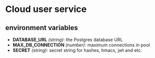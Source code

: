# Cloud user service

## environment variables

- **DATABASE_URL** _(string)_: the Postgres database URL
- **MAX_DB_CONNECTION** _(number)_: maximum connections in pool
- **SECRET** _(string)_: secret string for hashes, hmacs, jwt and etc.
